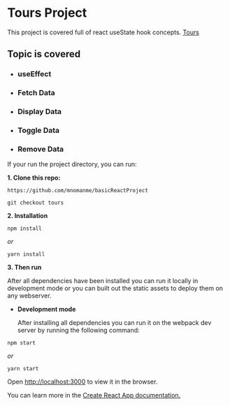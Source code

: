 # Tours Project

This project is covered full of react useState hook concepts. [Tours](https://basic-react-tours.netlify.app/)

## Topic is covered

- ### useEffect

- ### Fetch Data

- ### Display Data

- ### Toggle Data

- ### Remove Data

If your run the project directory, you can run:

**1. Clone this repo:**

```git
https://github.com/mnomanme/basicReactProject
```

```git
git checkout tours
```

**2. Installation**

```npm
npm install
```

_or_

```yarn
yarn install
```

**3. Then run**

After all dependencies have been installed you can run it locally in development mode or you can built out the static assets to deploy them on any webserver.

- **Development mode**

  After installing all dependencies you can run it on the webpack dev server by running the following command:

```npm
npm start
```

_or_

```yarn
yarn start
```

Open <http://localhost:3000> to view it in the browser.

You can learn more in the [Create React App documentation.](https://create-react-app.dev/docs/getting-started/)
